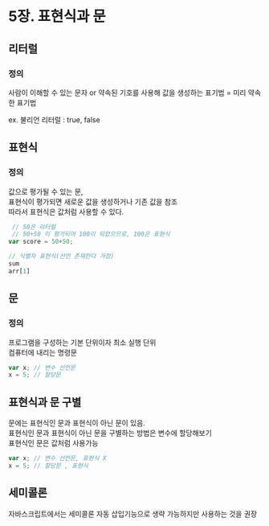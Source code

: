 # 5장. 표현식과 문

## 리터럴

### 정의

사람이 이해할 수 있는 문자 or 약속된 기호를 사용해 값을 생성하는 표기법 = 미리 약속한 표기법

ex. 불리언 리터럴 : true, false

## 표현식

### 정의

값으로 평가될 수 있는 문, <br/>
표현식이 평가되면 새로운 값을 생성하거나 기존 값을 참조 <br/>
따라서 표현식은 값처럼 사용할 수 있다.

```javascript
 // 50은 리터럴
 // 50+50 이 평가되어 100이 되었으므로, 100은 표현식
var score = 50+50;

// 식별자 표현식(선언 존재한다 가정)
sum
arr[1]
```

## 문

### 정의

프로그램을 구성하는 기본 단위이자 최소 실행 단위<br/>
컴퓨터에 내리는 명령문

```javascript
var x; // 변수 선언문
x = 5; // 할당문
```

## 표현식과 문 구별

문에는 표현식인 문과 표현식이 아닌 문이 있음.<br/>
표현식인 문과 표현식이 아닌 문을 구별하는 방법은 변수에 할당해보기<br/>
표현식인 문은 값처럼 사용가능
```javascript
var x; // 변수 선언문, 표현식 X
x = 5; // 할당문 , 표현식
```

## 세미콜론

자바스크립트에서는 세미콜론 자동 삽입기능으로 생략 가능하지만 사용하는 것을 권장